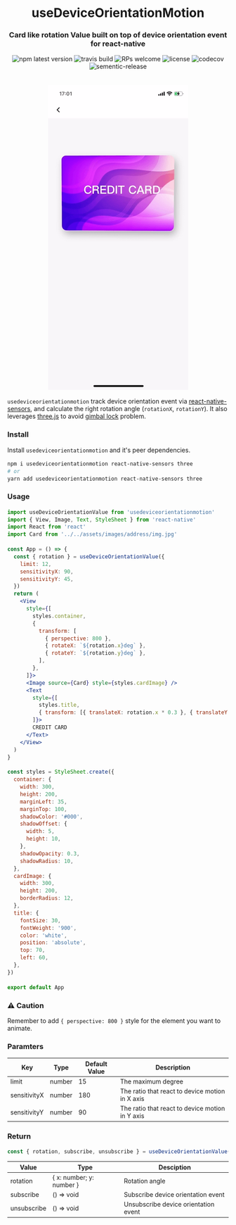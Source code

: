 <h1 align="center" style="border-bottom: none;">useDeviceOrientationMotion</h1>
<h3 align="center">Card like rotation Value built on top of device orientation event for react-native</h3>

<p align="center">
  <img alt="npm latest version" src="https://img.shields.io/npm/v/usedeviceorientationmotion/latest.svg" />
  <img alt="travis build" src="https://img.shields.io/travis/luokuning/usedeviceorientationmotion/main" />
  <img alt="RPs welcome" src="https://img.shields.io/badge/PRs-welcome-brightgreen.svg" />
  <img alt="license" src="https://img.shields.io/npm/l/usedeviceorientationmotion" />
  <img alt="codecov" src="https://img.shields.io/codecov/c/github/luokuning/usedeviceorientationmotion" />
  <img alt="sementic-release" src="https://img.shields.io/badge/%20%20%F0%9F%93%A6%F0%9F%9A%80-semantic--release-e10079.svg" />
  <br />
  <br />
  <br />
  <img src="https://github.com/luokuning/usedeviceorientationmotion/blob/main/assets/motion.gif?raw=true" />
</p>

`usedeviceorientationmotion` track device orientation event via [react-native-sensors](https://github.com/react-native-sensors/react-native-sensors), and calculate the right
rotation angle (`rotationX`, `rotationY`). It also leverages [three.js](https://github.com/mrdoob/three.js) to avoid [gimbal lock](https://en.wikipedia.org/wiki/Gimbal_lock) problem.


### Install

Install `usedeviceorientationmotion` and it's peer dependencies.
```bash
npm i usedeviceorientationmotion react-native-sensors three
# or
yarn add usedeviceorientationmotion react-native-sensors three
```

### Usage

```jsx
import useDeviceOrientationValue from 'usedeviceorientationmotion'
import { View, Image, Text, StyleSheet } from 'react-native'
import React from 'react'
import Card from '../../assets/images/address/img.jpg'

const App = () => {
  const { rotation } = useDeviceOrientationValue({
    limit: 12,
    sensitivityX: 90,
    sensitivityY: 45,
  })
  return (
    <View
      style={[
        styles.container,
        {
          transform: [
            { perspective: 800 },
            { rotateX: `${rotation.x}deg` },
            { rotateY: `${rotation.y}deg` },
          ],
        },
      ]}>
      <Image source={Card} style={styles.cardImage} />
      <Text
        style={[
          styles.title,
          { transform: [{ translateX: rotation.x * 0.3 }, { translateY: rotation.y * 0.3 }] },
        ]}>
        CREDIT CARD
      </Text>
    </View>
  )
}

const styles = StyleSheet.create({
  container: {
    width: 300,
    height: 200,
    marginLeft: 35,
    marginTop: 100,
    shadowColor: '#000',
    shadowOffset: {
      width: 5,
      height: 10,
    },
    shadowOpacity: 0.3,
    shadowRadius: 10,
  },
  cardImage: {
    width: 300,
    height: 200,
    borderRadius: 12,
  },
  title: {
    fontSize: 30,
    fontWeight: '900',
    color: 'white',
    position: 'absolute',
    top: 70,
    left: 60,
  },
})

export default App

```

### ⚠️ Caution
Remember to add `{ perspective: 800 }` style for the element you want to animate.

### Paramters

| Key          | Type   | Default Value | Description                                     |
|--------------|--------|---------------|-------------------------------------------------|
| limit        | number | 15            | The maximum degree                              |
| sensitivityX | number | 180           | The ratio that react to device motion in X axis |
| sensitivityY | number | 90            | The ratio that react to device motion in Y axis |


### Return
```jsx
const { rotation, subscribe, unsubscribe } = useDeviceOrientationValue()
```

| Value       | Type                     | Desciption                           |
|-------------|--------------------------|--------------------------------------|
| rotation    | { x: number; y: number } | Rotation angle                       |
| subscribe   | () => void               | Subscribe device orientation event   |
| unsubscribe | () => void               | Unsubscribe device orientation event |
